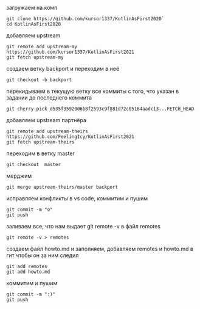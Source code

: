 загружаем на комп
```
git clone https://github.com/kursor1337/KotlinAsFirst2020`
cd KotlinAsFirst2020
```
добавляем upstream
```
git remote add upstream-my https://github.com/kursor1337/KotlinAsFirst2021
git fetch upstream-my
```
создаем ветку backport и переходим в неё
```
git checkout -b backport
```
перекидываем в текущую ветку все коммиты с того, что указан в задании до последнего коммита
```
git cherry-pick d535f3592006b8f2593c9f881d72c05164aadc13...FETCH_HEAD
```
добавляем upstream партнёра
```
git remote add upstream-theirs https://github.com/FeelingIcy/KotlinAsFirst2021
git fetch upstream-theirs
```
переходим в ветку master
```
git checkout  master
```
мерджим
```
git merge upstream-theirs/master backport
```
исправляем конфликты в vs code, коммитим и пушим
```
git commit -m "o"
git push
```
заливаем все, что нам выдает git remote -v в файл remotes
```
git remote -v > remotes
```
создаем файл howto.md и заполняем, добавляем remotes и howto.md в гит чтобы он за ним следил
```
git add remotes
git add howto.md
```
коммитим и пушим
```
git commit -m ":)"
git push
```
